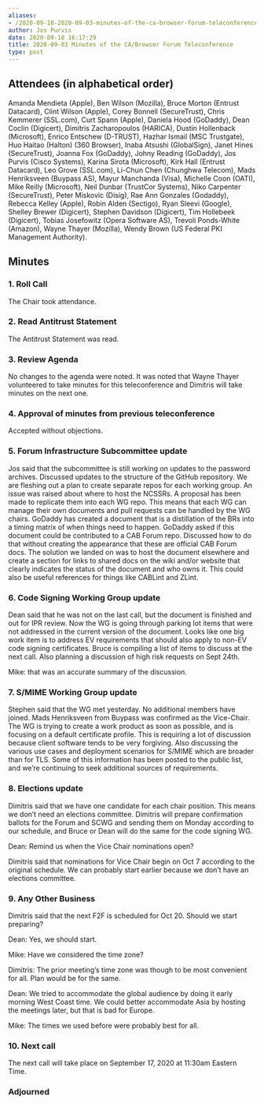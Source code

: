 ```yaml
---
aliases:
- /2020-09-18-2020-09-03-minutes-of-the-ca-browser-forum-teleconference/
author: Jos Purvis
date: 2020-09-18 16:17:29
title: 2020-09-03 Minutes of the CA/Browser Forum Teleconference
type: post
---
```


## Attendees (in alphabetical order) 

Amanda Mendieta (Apple), Ben Wilson (Mozilla), Bruce Morton (Entrust Datacard), Clint Wilson (Apple), Corey Bonnell (SecureTrust), Chris Kemmerer (SSL.com), Curt Spann (Apple), Daniela Hood (GoDaddy), Dean Coclin (Digicert), Dimitris Zacharopoulos (HARICA), Dustin Hollenback (Microsoft), Enrico Entschew (D-TRUST), Hazhar Ismail (MSC Trustgate), Huo Haitao (Halton) (360 Browser), Inaba Atsushi (GlobalSign), Janet Hines (SecureTrust), Joanna Fox (GoDaddy), Johny Reading (GoDaddy), Jos Purvis (Cisco Systems), Karina Sirota (Microsoft), Kirk Hall (Entrust Datacard), Leo Grove (SSL.com), Li-Chun Chen (Chunghwa Telecom), Mads Henriksveen (Buypass AS), Mayur Manchanda (Visa), Michelle Coon (OATI), Mike Reilly (Microsoft), Neil Dunbar (TrustCor Systems), Niko Carpenter (SecureTrust), Peter Miskovic (Disig), Rae Ann Gonzales (Godaddy), Rebecca Kelley (Apple), Robin Alden (Sectigo), Ryan Sleevi (Google), Shelley Brewer (Digicert), Stephen Davidson (Digicert), Tim Hollebeek (Digicert), Tobias Josefowitz (Opera Software AS), Trevoli Ponds-White (Amazon), Wayne Thayer (Mozilla), Wendy Brown (US Federal PKI Management Authority).

## Minutes 

### 1. Roll Call 

The Chair took attendance.

### 2. Read Antitrust Statement 

The Antitrust Statement was read.

### 3. Review Agenda 

No changes to the agenda were noted. It was noted that Wayne Thayer volunteered to take minutes for this teleconference and Dimitris will take minutes on the next one.

### 4. Approval of minutes from previous teleconference 

Accepted without objections.

### 5. Forum Infrastructure Subcommittee update 

Jos said that the subcommittee is still working on updates to the password archives. Discussed updates to the structure of the GitHub repository. We are fleshing out a plan to create separate repos for each working group. An issue was raised about where to host the NCSSRs. A proposal has been made to replicate them into each WG repo. This means that each WG can manage their own documents and pull requests can be handled by the WG chairs. GoDaddy has created a document that is a distillation of the BRs into a timing matrix of when things need to happen. GoDaddy asked if this document could be contributed to a CAB Forum repo. Discussed how to do that without creating the appearance that these are official CAB Forum docs. The solution we landed on was to host the document elsewhere and create a section for links to shared docs on the wiki and/or website that clearly indicates the status of the document and who owns it. This could also be useful references for things like CABLint and ZLint.

### 6. Code Signing Working Group update 

Dean said that he was not on the last call, but the document is finished and out for IPR review. Now the WG is going through parking lot items that were not addressed in the current version of the document. Looks like one big work item is to address EV requirements that should also apply to non-EV code signing certificates. Bruce is compiling a list of items to discuss at the next call. Also planning a discussion of high risk requests on Sept 24th.

Mike: that was an accurate summary of the discussion.

### 7. S/MIME Working Group update 

Stephen said that the WG met yesterday. No additional members have joined. Mads Henriksveen from Buypass was confirmed as the Vice-Chair. The WG is trying to create a work product as soon as possible, and is focusing on a default certificate profile. This is requiring a lot of discussion because client software tends to be very forgiving. Also discussing the various use cases and deployment scenarios for S/MIME which are broader than for TLS. Some of this information has been posted to the public list, and we’re continuing to seek additional sources of requirements.

### 8. Elections update 

Dimitris said that we have one candidate for each chair position. This means we don’t need an elections committee. Dimitris will prepare confirmation ballots for the Forum and SCWG and sending them on Monday according to our schedule, and Bruce or Dean will do the same for the code signing WG.

Dean: Remind us when the Vice Chair nominations open?

Dimitris said that nominations for Vice Chair begin on Oct 7 according to the original schedule. We can probably start earlier because we don’t have an elections committee.

### 9. Any Other Business 

Dimitris said that the next F2F is scheduled for Oct 20. Should we start preparing?

Dean: Yes, we should start.

Mike: Have we considered the time zone?

Dimitris: The prior meeting’s time zone was though to be most convenient for all. Plan would be for the same.

Dean: We tried to accommodate the global audience by doing it early morning West Coast time. We could better accommodate Asia by hosting the meetings later, but that is bad for Europe.

Mike: The times we used before were probably best for all.

### 10. Next call 

The next call will take place on September 17, 2020 at 11:30am Eastern Time.

### Adjourned